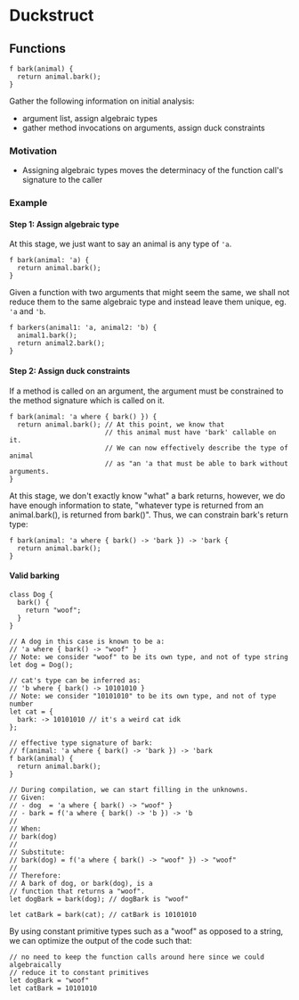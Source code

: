 # Duckstruct

## Functions

```
f bark(animal) {
  return animal.bark();
}
```

Gather the following information on initial analysis:

- argument list, assign algebraic types
- gather method invocations on arguments, assign duck constraints

### Motivation

- Assigning algebraic types moves the determinacy of the function call's signature to the caller

### Example

#### Step 1: Assign algebraic type

At this stage, we just want to say an animal is any type of `'a`.

```
f bark(animal: 'a) {
  return animal.bark();
}
```

Given a function with two arguments that might seem the same, we shall not reduce
them to the same algebraic type and instead leave them unique, eg. `'a` and `'b`.

```
f barkers(animal1: 'a, animal2: 'b) {
  animal1.bark();
  return animal2.bark();
}
```

#### Step 2: Assign duck constraints

If a method is called on an argument, the argument must be constrained to the method signature which is called on it.

```
f bark(animal: 'a where { bark() }) {
  return animal.bark(); // At this point, we know that
                        // this animal must have 'bark' callable on it.
                        // We can now effectively describe the type of animal
                        // as "an 'a that must be able to bark without arguments.
}
```

At this stage, we don't exactly know "what" a bark returns, however, we do have enough information to state,
"whatever type is returned from an animal.bark(), is returned from bark()". Thus, we can constrain bark's return type:

```
f bark(animal: 'a where { bark() -> 'bark }) -> 'bark {
  return animal.bark();
}
```

#### Valid barking

```
class Dog {
  bark() {
    return "woof";
  }
}

// A dog in this case is known to be a:
// 'a where { bark() -> "woof" }
// Note: we consider "woof" to be its own type, and not of type string
let dog = Dog();

// cat's type can be inferred as:
// 'b where { bark() -> 10101010 }
// Note: we consider "10101010" to be its own type, and not of type number
let cat = {
  bark: -> 10101010 // it's a weird cat idk
};

// effective type signature of bark:
// f(animal: 'a where { bark() -> 'bark }) -> 'bark
f bark(animal) {
  return animal.bark();
}

// During compilation, we can start filling in the unknowns.
// Given:
// - dog  = 'a where { bark() -> "woof" }
// - bark = f('a where { bark() -> 'b }) -> 'b
//
// When:
// bark(dog)
//
// Substitute:
// bark(dog) = f('a where { bark() -> "woof" }) -> "woof"
//
// Therefore:
// A bark of dog, or bark(dog), is a
// function that returns a "woof".
let dogBark = bark(dog); // dogBark is "woof"

let catBark = bark(cat); // catBark is 10101010
```

By using constant primitive types such as a "woof" as opposed to a string,
we can optimize the output of the code such that:

```
// no need to keep the function calls around here since we could algebraically
// reduce it to constant primitives
let dogBark = "woof"
let catBark = 10101010
```
